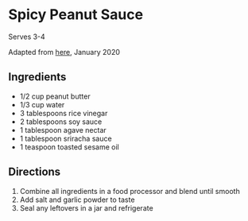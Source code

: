 # Spicy Peanut Sauce

Serves 3-4

Adapted from [here](https://www.foodrepublic.com/recipes/spicy-vegan-dragon-noodle-salad-recipe/), January 2020

## Ingredients

- 1/2 cup peanut butter
- 1/3 cup water
- 3 tablespoons rice vinegar
- 2 tablespoons soy sauce
- 1 tablespoon agave nectar
- 1 tablespoon sriracha sauce
- 1 teaspoon toasted sesame oil

## Directions

1. Combine all ingredients in a food processor and blend until smooth
1. Add salt and garlic powder to taste
1. Seal any leftovers in a jar and refrigerate
